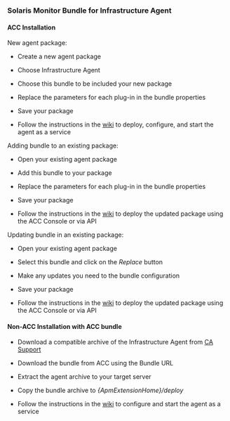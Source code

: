 ### Solaris Monitor Bundle for Infrastructure Agent

#### ACC Installation

New agent package:

* Create a new agent package

* Choose Infrastructure Agent

* Choose this bundle to be included your new package

* Replace the parameters for each plug-in in the bundle properties

* Save your package

* Follow the instructions in the [wiki](https://docops.ca.com) to deploy, configure, and start the agent as a service


Adding bundle to an existing package:

* Open your existing agent package

* Add this bundle to your package

* Replace the parameters for each plug-in in the bundle properties

* Save your package

* Follow the instructions in the [wiki](https://docops.ca.com) to deploy the updated package using the ACC Console or via API


Updating bundle in an existing package:

* Open your existing agent package

* Select this bundle and click on the _Replace_ button

* Make any updates you need to the bundle configuration

* Save your package

* Follow the instructions in the [wiki](https://docops.ca.com) to deploy the updated package using the ACC Console or via API


#### Non-ACC Installation with ACC bundle

* Download a compatible archive of the Infrastructure Agent from [CA Support](https://support.ca.com)

* Download the bundle from ACC using the Bundle URL

* Extract the agent archive to your target server

* Copy the bundle archive to _{ApmExtensionHome}/deploy_

* Follow the instructions in the [wiki](https://docops.ca.com) to configure and start the agent as a service
